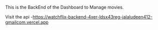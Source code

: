 This is the BackEnd of the Dashboard to Manage movies.

Visit the api -https://watchflix-backend-4xer-ldsx43reg-jalaludeen412-gmailcom.vercel.app
